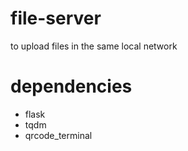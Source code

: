 # file-server

to upload files in the same local network

# dependencies
- flask
- tqdm
- qrcode_terminal